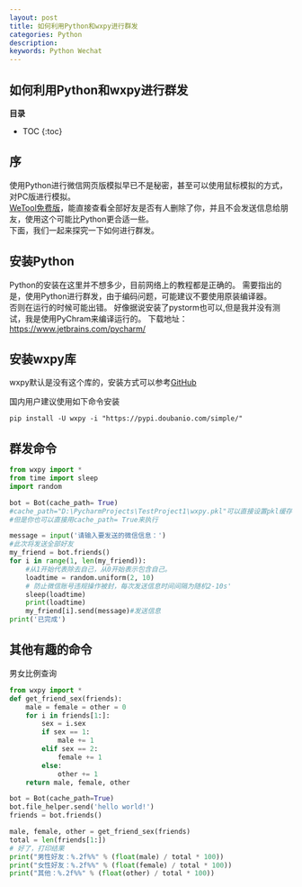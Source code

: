 ```yaml
---
layout: post
title: 如何利用Python和wxpy进行群发
categories: Python
description: 
keywords: Python Wechat
---
```


## 如何利用Python和wxpy进行群发

**目录**

* TOC
{:toc}

## 序
使用Python进行微信网页版模拟早已不是秘密，甚至可以使用鼠标模拟的方式，对PC版进行模拟。  
[WeTool免费版](https://www.wxb.com/wetool)，能直接查看全部好友是否有人删除了你，并且不会发送信息给朋友，使用这个可能比Python更合适一些。  
下面，我们一起来探究一下如何进行群发。

## 安装Python
Python的安装在这里并不想多少，目前网络上的教程都是正确的。
需要指出的是，使用Python进行群发，由于编码问题，可能建议不要使用原装编译器。  
否则在运行的时候可能出错。
好像据说安装了pystorm也可以,但是我并没有测试，我是使用PyChram来编译运行的。
下载地址：https://www.jetbrains.com/pycharm/



## 安装wxpy库
wxpy默认是没有这个库的，安装方式可以参考[GitHub](https://github.com/youfou/wxpy)

国内用户建议使用如下命令安装
```
pip install -U wxpy -i "https://pypi.doubanio.com/simple/"
```

## 群发命令
```python
from wxpy import *
from time import sleep
import random

bot = Bot(cache_path= True)
#cache_path="D:\PycharmProjects\TestProject1\wxpy.pkl"可以直接设置pkl缓存的位置
#但是你也可以直接用cache_path= True来执行

message = input('请输入要发送的微信信息：')
#此次将发送全部好友
my_friend = bot.friends()
for i in range(1, len(my_friend)):
    #从1开始代表除去自己，从0开始表示包含自己。
    loadtime = random.uniform(2, 10)
    # 防止微信账号违规操作被封，每次发送信息时间间隔为随机2-10s'
    sleep(loadtime)
    print(loadtime)
    my_friend[i].send(message)#发送信息
print('已完成')
```

## 其他有趣的命令
男女比例查询  
```python
from wxpy import *
def get_friend_sex(friends):
    male = female = other = 0
    for i in friends[1:]:
        sex = i.sex
        if sex == 1:
            male += 1
        elif sex == 2:
            female += 1
        else:
            other += 1
    return male, female, other

bot = Bot(cache_path=True)
bot.file_helper.send('hello world!')
friends = bot.friends()

male, female, other = get_friend_sex(friends)
total = len(friends[1:])
# 好了，打印结果
print("男性好友：%.2f%%" % (float(male) / total * 100))
print("女性好友：%.2f%%" % (float(female) / total * 100))
print("其他：%.2f%%" % (float(other) / total * 100))
```
